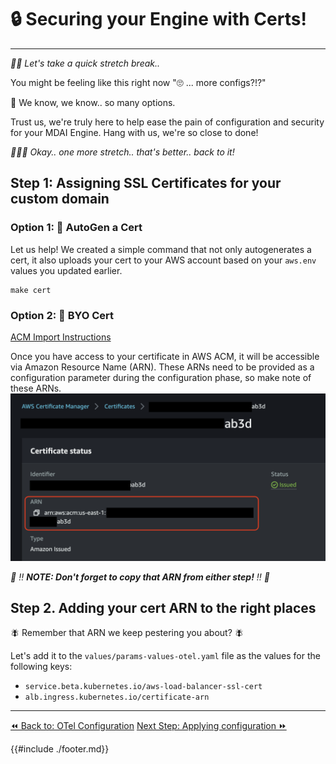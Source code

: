 # 🔒 Securing your Engine with Certs!
----

*🙆‍♀️ Let's take a quick stretch break..*

You might be feeling like this right now "🙄 ... more configs?!?"

😬 We know, we know.. so many options.

Trust us, we're truly here to help ease the pain of configuration and security for your MDAI Engine. Hang with us, we're so close to done!

*🙆🏽‍♂️ Okay.. one more stretch.. that's better.. back to it!*

## Step 1: Assigning SSL Certificates for your custom domain

### Option 1: 🚜 AutoGen a Cert

Let us help! We created a simple command that not only autogenerates a cert, it also uploads your cert to your AWS account based on your `aws.env` values you updated earlier.

```shell
make cert
```

### Option 2: 🤝 BYO Cert

[ACM Import Instructions](https://docs.aws.amazon.com/acm/latest/userguide/import-certificate-api-cli.html)

Once you have access to your certificate in AWS ACM, it will be accessible via Amazon Resource Name (ARN). These ARNs need to be provided as a configuration parameter during the configuration phase, so make note of these ARNs. [![ACM ARN](../../media/acm-certificates.png)](../../media/acm-certificates.png)

*🚨 ‼️ **NOTE: Don't forget to copy that ARN from either step!** ‼️ 🚨*

## Step 2. Adding your cert ARN to the right places

🪰 Remember that ARN we keep pestering you about? 🪰

Let's add it to the `values/params-values-otel.yaml` file as the values for the following keys:
* `service.beta.kubernetes.io/aws-load-balancer-ssl-cert`
* `alb.ingress.kubernetes.io/certificate-arn`

----
<span class="left"><a href="./otel-config.md">⏪ Back to: OTel Configuration</a></span>
<span class="right"><a href="./apply-config.md">Next Step: Applying configuration ⏩</a></span>


{{#include ./footer.md}}